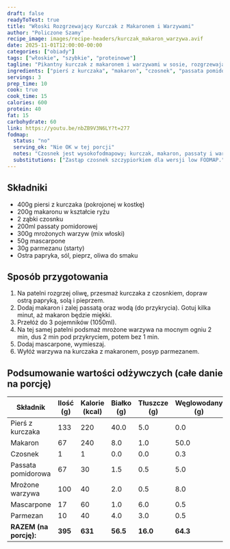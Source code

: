 ```yaml
---
draft: false
readyToTest: true
title: "Włoski Rozgrzewający Kurczak z Makaronem i Warzywami"
author: "Policzone Szamy"
recipe_image: images/recipe-headers/kurczak_makaron_warzywa.avif
date: 2025-11-01T12:00:00-00:00
categories: ["obiady"]
tags: ["włoskie", "szybkie", "proteinowe"]
tagline: "Pikantny kurczak z makaronem i warzywami w sosie, rozgrzewający obiad."
ingredients: ["pierś z kurczaka", "makaron", "czosnek", "passata pomidorowa", "mrożone warzywa", "mascarpone", "parmezan"]
servings: 3
prep_time: 10
cook: true
cook_time: 15
calories: 600
protein: 40
fat: 15
carbohydrate: 60
link: https://youtu.be/nbZB9V3N6LY?t=277
fodmap:
  status: "no"
  serving_ok: "Nie OK w tej porcji"
  notes: "Czosnek jest wysokofodmapowy; kurczak, makaron, passaty i warzywa są bezpieczne."
  substitutions: ["Zastąp czosnek szczypiorkiem dla wersji low FODMAP."]
---
```


## Składniki
*   400g piersi z kurczaka (pokrojonej w kostkę)
*   200g makaronu w kształcie ryżu
*   2 ząbki czosnku
*   200ml passaty pomidorowej
*   300g mrożonych warzyw (mix włoski)
*   50g mascarpone
*   30g parmezanu (starty)
*   Ostra papryka, sól, pieprz, oliwa do smaku

## Sposób przygotowania
1. Na patelni rozgrzej oliwę, przesmaż kurczaka z czosnkiem, dopraw ostrą papryką, solą i pieprzem.
2. Dodaj makaron i zalej passatą oraz wodą (do przykrycia). Gotuj kilka minut, aż makaron będzie miękki.
3. Przełóż do 3 pojemników (1050ml).
4. Na tej samej patelni podsmaż mrożone warzywa na mocnym ogniu 2 min, dus 2 min pod przykryciem, potem bez 1 min.
5. Dodaj mascarpone, wymieszaj.
6. Wyłóż warzywa na kurczaka z makaronem, posyp parmezanem.

## Podsumowanie wartości odżywczych (całe danie na porcję)

| Składnik              | Ilość (g) | Kalorie (kcal) | Białko (g) | Tłuszcze (g) | Węglowodany (g) |
|-----------------------|-----------|----------------|------------|--------------|-----------------|
| Pierś z kurczaka      | 133       | 220            | 40.0       | 5.0          | 0.0             |
| Makaron               | 67        | 240            | 8.0        | 1.0          | 50.0            |
| Czosnek               | 1         | 1              | 0.0        | 0.0          | 0.3             |
| Passata pomidorowa    | 67        | 30             | 1.5        | 0.5          | 5.0             |
| Mrożone warzywa       | 100       | 40             | 2.0        | 0.5          | 8.0             |
| Mascarpone            | 17        | 60             | 1.0        | 6.0          | 0.5             |
| Parmezan              | 10        | 40             | 4.0        | 3.0          | 0.5             |
| **RAZEM (na porcję):**| **395**   | **631**        | **56.5**   | **16.0**     | **64.3**        |
